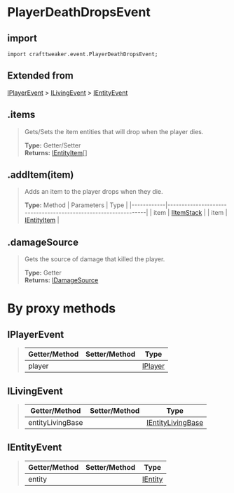 # PlayerDeathDropsEvent

## import
`import crafttweaker.event.PlayerDeathDropsEvent;`

## Extended from
[IPlayerEvent](CraftTweaker/Vanilla/Events/IPlayerEvent.md) > [ILivingEvent](CraftTweaker/Vanilla/Events/ILivingEvent.md) > [IEntityEvent](CraftTweaker/Vanilla/Events/IEntityEvent.md)

## .items
> Gets/Sets the item entities that will drop when the player dies.
>
> **Type:** Getter/Setter  
> **Returns:** [IEntityItem](/CraftTweaker/Vanilla/Entities/IEntityItem.md)[]

## .addItem(item)
> Adds an item to the player drops when they die.
>
> **Type:** Method
> | Parameters | Type                                                           |
> |------------|----------------------------------------------------------------|
> | item       | [IItemStack](/CraftTweaker/Vanilla/Items/IItemStack.md)        |
> | item       | [IEntityItem](/CraftTweaker/Vanilla/Entities/IEntityItem.md)   |

## .damageSource
> Gets the source of damage that killed the player.
>
> **Type:** Getter  
> **Returns:** [IDamageSource](CraftTweaker/Vanilla/Damage/IDamageSource.md)

# By proxy methods

## IPlayerEvent
> | Getter/Method   | Setter/Method     | Type                                                             |
> |-----------------|-------------------|------------------------------------------------------------------|
> | player          |                   | [IPlayer](/CraftTweaker/Vanilla/Player/IPlayer.md)               |

## ILivingEvent
> | Getter/Method   | Setter/Method     | Type                                                                         |
> |-----------------|-------------------|------------------------------------------------------------------------------|
> | entityLivingBase|                   | [IEntityLivingBase](/CraftTweaker/Vanilla/Entities/IEntityLivingBase.md)     |

## IEntityEvent
> | Getter/Method   | Setter/Method     | Type                                                               |
> |-----------------|-------------------|--------------------------------------------------------------------|
> | entity          |                   | [IEntity](/CraftTweaker/Vanilla/Entities/IEntity.md)               |